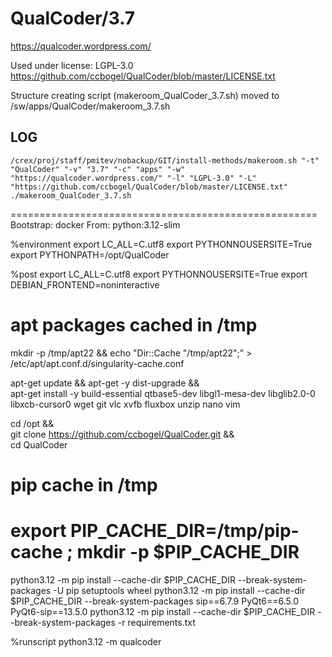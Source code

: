 QualCoder/3.7
========================

<https://qualcoder.wordpress.com/>

Used under license:
LGPL-3.0
<https://github.com/ccbogel/QualCoder/blob/master/LICENSE.txt>

Structure creating script (makeroom_QualCoder_3.7.sh) moved to /sw/apps/QualCoder/makeroom_3.7.sh

LOG
---

    /crex/proj/staff/pmitev/nobackup/GIT/install-methods/makeroom.sh "-t" "QualCoder" "-v" "3.7" "-c" "apps" "-w" "https://qualcoder.wordpress.com/" "-l" "LGPL-3.0" "-L" "https://github.com/ccbogel/QualCoder/blob/master/LICENSE.txt"
    ./makeroom_QualCoder_3.7.sh


=====================================================
Bootstrap: docker
From: python:3.12-slim

%environment
  export LC_ALL=C.utf8
  export PYTHONNOUSERSITE=True
  export PYTHONPATH=/opt/QualCoder

%post
  export LC_ALL=C.utf8
  export PYTHONNOUSERSITE=True
  export DEBIAN_FRONTEND=noninteractive


  # apt packages cached in /tmp
  mkdir -p /tmp/apt22 &&  echo "Dir::Cache "/tmp/apt22";" > /etc/apt/apt.conf.d/singularity-cache.conf

  apt-get update && apt-get -y dist-upgrade && \
  apt-get install -y build-essential qtbase5-dev libgl1-mesa-dev libglib2.0-0 \
        libxcb-cursor0 wget git vlc xvfb fluxbox unzip nano vim


  cd /opt && \
  git clone https://github.com/ccbogel/QualCoder.git && \
  cd QualCoder
  
  # pip cache in /tmp
  # export PIP_CACHE_DIR=/tmp/pip-cache ;  mkdir -p $PIP_CACHE_DIR
  python3.12 -m pip install --cache-dir $PIP_CACHE_DIR --break-system-packages -U pip setuptools wheel
  python3.12 -m pip install --cache-dir $PIP_CACHE_DIR --break-system-packages    sip==6.7.9 PyQt6==6.5.0 PyQt6-sip==13.5.0
  python3.12 -m pip install --cache-dir $PIP_CACHE_DIR --break-system-packages -r requirements.txt

%runscript
  python3.12 -m qualcoder
